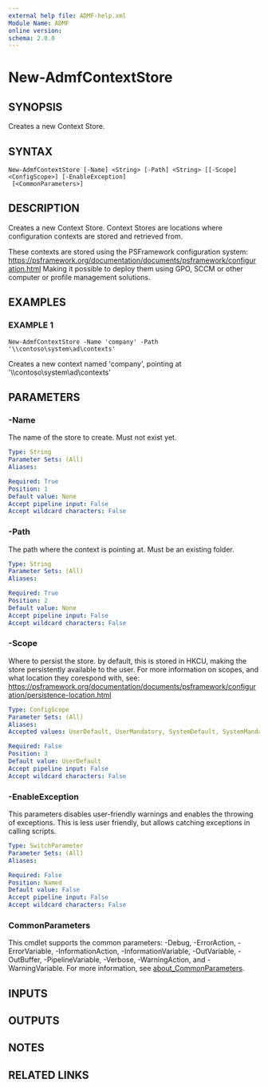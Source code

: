 ```yaml
---
external help file: ADMF-help.xml
Module Name: ADMF
online version:
schema: 2.0.0
---
```


# New-AdmfContextStore

## SYNOPSIS
Creates a new Context Store.

## SYNTAX

```
New-AdmfContextStore [-Name] <String> [-Path] <String> [[-Scope] <ConfigScope>] [-EnableException]
 [<CommonParameters>]
```

## DESCRIPTION
Creates a new Context Store.
Context Stores are locations where configuration contexts are stored and retrieved from.

These contexts are stored using the PSFramework configuration system:
https://psframework.org/documentation/documents/psframework/configuration.html
Making it possible to deploy them using GPO, SCCM or other computer or profile management solutions.

## EXAMPLES

### EXAMPLE 1
```
New-AdmfContextStore -Name 'company' -Path '\\contoso\system\ad\contexts'
```

Creates a new context named 'company', pointing at '\\\\contoso\system\ad\contexts'

## PARAMETERS

### -Name
The name of the store to create.
Must not exist yet.

```yaml
Type: String
Parameter Sets: (All)
Aliases:

Required: True
Position: 1
Default value: None
Accept pipeline input: False
Accept wildcard characters: False
```

### -Path
The path where the context is pointing at.
Must be an existing folder.

```yaml
Type: String
Parameter Sets: (All)
Aliases:

Required: True
Position: 2
Default value: None
Accept pipeline input: False
Accept wildcard characters: False
```

### -Scope
Where to persist the store.
by default, this is stored in HKCU, making the store persistently available to the user.
For more information on scopes, and what location they corespond with, see:
https://psframework.org/documentation/documents/psframework/configuration/persistence-location.html

```yaml
Type: ConfigScope
Parameter Sets: (All)
Aliases:
Accepted values: UserDefault, UserMandatory, SystemDefault, SystemMandatory, FileUserLocal, FileUserShared, FileSystem

Required: False
Position: 3
Default value: UserDefault
Accept pipeline input: False
Accept wildcard characters: False
```

### -EnableException
This parameters disables user-friendly warnings and enables the throwing of exceptions.
This is less user friendly, but allows catching exceptions in calling scripts.

```yaml
Type: SwitchParameter
Parameter Sets: (All)
Aliases:

Required: False
Position: Named
Default value: False
Accept pipeline input: False
Accept wildcard characters: False
```

### CommonParameters
This cmdlet supports the common parameters: -Debug, -ErrorAction, -ErrorVariable, -InformationAction, -InformationVariable, -OutVariable, -OutBuffer, -PipelineVariable, -Verbose, -WarningAction, and -WarningVariable. For more information, see [about_CommonParameters](http://go.microsoft.com/fwlink/?LinkID=113216).

## INPUTS

## OUTPUTS

## NOTES

## RELATED LINKS

